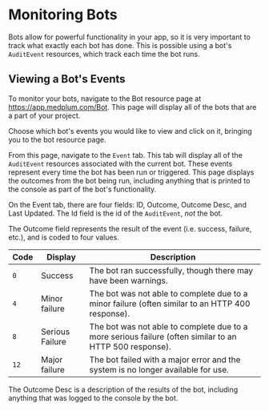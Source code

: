 # Monitoring Bots

Bots allow for powerful functionality in your app, so it is very important to track what exactly each bot has done. This is possible using a bot's `AuditEvent` resources, which track each time the bot runs.

## Viewing a Bot's Events

To monitor your bots, navigate to the Bot resource page at https://app.medplum.com/Bot. This page will display all of the bots that are a part of your project.

Choose which bot's events you would like to view and click on it, bringing you to the bot resource page.

From this page, navigate to the `Event` tab. This tab will display all of the `AuditEvent` resources associated with the current bot. These events represent every time the bot has been run or triggered. This page displays the outcomes from the bot being run, including anything that is printed to the console as part of the bot's functionality.

On the Event tab, there are four fields: ID, Outcome, Outcome Desc, and Last Updated. The Id field is the id of the `AuditEvent`, _not_ the bot.

The Outcome field represents the result of the event (i.e. success, failure, etc.), and is coded to four values.

| Code | Display         | Description                                                                                             |
| ---- | --------------- | ------------------------------------------------------------------------------------------------------- |
| `0`  | Success         | The bot ran successfully, though there may have been warnings.                                          |
| `4`  | Minor failure   | The bot was not able to complete due to a minor failure (often similar to an HTTP 400 response).        |
| `8`  | Serious Failure | The bot was not able to complete due to a more serious failure (often similar to an HTTP 500 response). |
| `12` | Major failure   | The bot failed with a major error and the system is no longer available for use.                        |

The Outcome Desc is a description of the results of the bot, including anything that was logged to the console by the bot.
